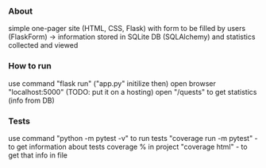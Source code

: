 <h3>About</h3>
simple one-pager site (HTML, CSS, Flask) with form to be filled by users (FlaskForm) -> information stored in SQLite DB (SQLAlchemy) and statistics collected and viewed 

<h3>How to run</h3>
use command "flask run" ("app.py" initilize then)
open browser "localhost:5000" (TODO: put it on a hosting)
open "/quests" to get statistics (info from DB)

<h3>Tests</h3>
use command "python -m pytest -v" to run tests
"coverage run -m pytest" - to get information about tests coverage % in project
"coverage html" - to get that info in file 
